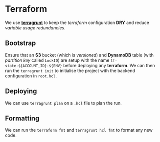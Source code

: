 # Terraform

We use [**terragrunt**](https://terragrunt.gruntwork.io) to keep the _terraform_ configuration **DRY** and reduce _variable usage redundancies_.


## Bootstrap

Ensure that an **S3** bucket (which is _versioned_) and **DynamoDB** table (with _partition key_ called `LockID`) are setup with the name `tf-state-${ACCOUNT_ID}-${ENV}` before deploying any **terraform**.
We can then run the `terragrunt init` to initialise the project with the backend configuration in `root.hcl`.


## Deploying

We can use `terragrunt plan` on a `.hcl` file to plan the run.


## Formatting

We can run the `terraform fmt` and `terragrunt hcl fmt` to format any new code.
